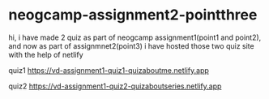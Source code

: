 # neogcamp-assignment2-pointthree
 hi, i have made 2 quiz as part of neogcamp assignment1(point1 and point2), and now as part of assignmnet2(point3) i have hosted those two quiz site with the help of netlify

quiz1
https://vd-assignment1-quiz1-quizaboutme.netlify.app


quiz2
https://vd-assignment1-quiz2-quizaboutseries.netlify.app




